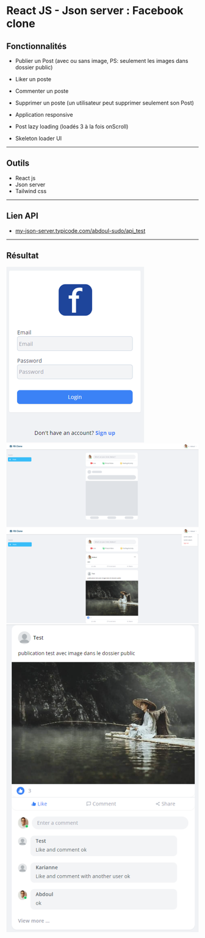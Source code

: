 # React JS - Json server : Facebook clone


## Fonctionnalités

- Publier un Post (avec ou sans image, PS: seulement les images dans dossier public)
- Liker un poste
- Commenter un poste
- Supprimer un poste (un utilisateur peut supprimer seulement son Post)

- Application responsive
- Post lazy loading (loadés 3 à la fois onScroll)
- Skeleton loader UI

---

## Outils

- React js
- Json server
- Tailwind css

---

## Lien API   

- [my-json-server.typicode.com/abdoul-sudo/api_test](https://my-json-server.typicode.com/abdoul-sudo/api_test)
  
---

## Résultat

![login](./public/finished/login.png)
![loader](./public/finished/vide.png)
![posts](./public/finished/posts.png)
![like_comment](./public/finished/like_comment.png)
